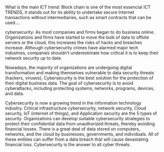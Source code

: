 What is the main ICT trend: Block chain is one of the most essencial ICT TRENDS, it stands out for its ability to undertake secure Internet transactions without intermediaries, such as smart contracts that can be used....

cybersecurity: As most companies and firms began to do business online. Organizations and firms have started to move the bulk of data to offsite servers or the cloud, this increases the risks of hacks and breaches increase. Although cybersecurity crimes have alarmed major tech industries, companies shouldn’t underestimate how critical it is to keep their network security up to date.

Nowadays, the majority of organizations are undergoing digital transformation and making themselves vulnerable to data security threats (hackers, viruses), Cybersecurity is the best solution for the protection of their digital business data. The goal of cybersecurity is to avoid cyberattacks, including protecting systems, networks, programs, devices, and data.

Cybersecurity is now a growing trend in the information technology industry. Critical infrastructure cybersecurity, network security, Cloud security, IoT (internet of things), and Application security are the 5 types of security. Organizations can develop suitable cybersecurity strategies to protect their confidential data from unauthorized threats, thereby avoiding financial losses. There is a great deal of data stored on computers, networks, and the cloud by businesses, governments, and individuals. All of these entities can suffer from a data breach that will cause devastating financial loss. Cybersecurity is the answer to all cyber threats.
